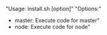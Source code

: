 "Usage: install.sh [option]"
"Options:"
- master: Execute code for master"
- node: Execute code for node"

